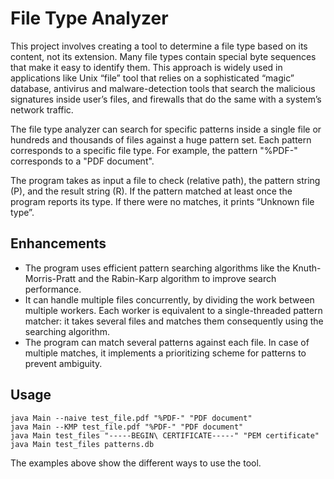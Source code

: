 # File Type Analyzer

This project involves creating a tool to determine a file type based on its content, not its extension. Many file types contain special byte sequences that make it easy to identify them. This approach is widely used in applications like Unix “file” tool that relies on a sophisticated “magic” database, antivirus and malware-detection tools that search the malicious signatures inside user’s files, and firewalls that do the same with a system’s network traffic.

The file type analyzer can search for specific patterns inside a single file or hundreds and thousands of files against a huge pattern set. Each pattern corresponds to a specific file type. For example, the pattern "%PDF-" corresponds to a "PDF document". 

The program takes as input a file to check (relative path), the pattern string (P), and the result string (R). If the pattern matched at least once the program reports its type. If there were no matches, it prints “Unknown file type”.

## Enhancements

- The program uses efficient pattern searching algorithms like the Knuth-Morris-Pratt and the Rabin-Karp algorithm to improve search performance.
- It can handle multiple files concurrently, by dividing the work between multiple workers. Each worker is equivalent to a single-threaded pattern matcher: it takes several files and matches them consequently using the searching algorithm.
- The program can match several patterns against each file. In case of multiple matches, it implements a prioritizing scheme for patterns to prevent ambiguity.

## Usage

```shell
java Main --naive test_file.pdf "%PDF-" "PDF document"
java Main --KMP test_file.pdf "%PDF-" "PDF document"
java Main test_files "-----BEGIN\ CERTIFICATE-----" "PEM certificate"
java Main test_files patterns.db
```

The examples above show the different ways to use the tool. 
